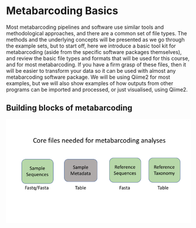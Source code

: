# Metabarcoding Basics

Most metabarcoding pipelines and software use similar tools and methodological approaches, and there are a common set of file types. The methods and the underlying concepts will be presented as we go through the example sets, but to start off, here we introduce a basic tool kit for metabarcoding (aside from the specific software packages themselves), and review the basic file types and formats that will be used for this course, and for most metabarcoding. If you have a firm grasp of these files, then it will be easier to transform your data so it can be used with almost any metabarcoding software package. We will be using Qiime2 for most examples, but we will also show examples of how outputs from other programs can be imported and processed, or just visualised, using Qiime2.

## Building blocks of metabarcoding

![alt text](images/Slide01.png)